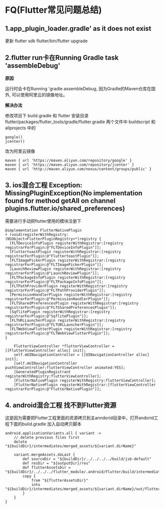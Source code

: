 # FQ(Flutter常见问题总结)

## 1.app_plugin_loader.gradle' as it does not exist

更新 flutter sdk flutter/bin/flutter upgrade


## 2.flutter run卡在Running Gradle task 'assembleDebug'
**原因**

运行时会卡在Running 'gradle assembleDebug, 因为Gradle的Maven仓库在国外, 可以使用阿里云的镜像地址。

**解决办法**

修改项目下 build.gradle 和 flutter 安装目录flutter/packages/flutter_tools/gradle/flutter.gradle 两个文件中 buildscript 和allprojects 中的


```
google()
jcenter()
```

改为阿里云镜像

```
maven { url 'https://maven.aliyun.com/repository/google' }
maven { url 'https://maven.aliyun.com/repository/jcenter' }
maven { url 'http://maven.aliyun.com/nexus/content/groups/public' }
```


## 3. ios混合工程 Exception: MissingPluginException(No implementation found for method getAll on channel plugins.flutter.io/shared_preferences)
需要进行手动把flutter使用的模块注册下
```
@implementation FlutterNativePlugin
+ (void)registerWithRegistry:(NSObject<FlutterPluginRegistry>*)registry {
  [FLTDeviceInfoPlugin registerWithRegistrar:[registry registrarForPlugin:@"FLTDeviceInfoPlugin"]];
  [FluttertoastPlugin registerWithRegistrar:[registry registrarForPlugin:@"FluttertoastPlugin"]];
  [FLTImagePickerPlugin registerWithRegistrar:[registry registrarForPlugin:@"FLTImagePickerPlugin"]];
  [LaunchReviewPlugin registerWithRegistrar:[registry registrarForPlugin:@"LaunchReviewPlugin"]];
  [FLTPackageInfoPlugin registerWithRegistrar:[registry registrarForPlugin:@"FLTPackageInfoPlugin"]];
  [FLTPathProviderPlugin registerWithRegistrar:[registry registrarForPlugin:@"FLTPathProviderPlugin"]];
  [PermissionHandlerPlugin registerWithRegistrar:[registry registrarForPlugin:@"PermissionHandlerPlugin"]];
  [FLTSharedPreferencesPlugin registerWithRegistrar:[registry registrarForPlugin:@"FLTSharedPreferencesPlugin"]];
  [SqflitePlugin registerWithRegistrar:[registry registrarForPlugin:@"SqflitePlugin"]];
  [FLTURLLauncherPlugin registerWithRegistrar:[registry registrarForPlugin:@"FLTURLLauncherPlugin"]];
  [FLTWebViewFlutterPlugin registerWithRegistrar:[registry registrarForPlugin:@"FLTWebViewFlutterPlugin"]];
}
```
```
    FlutterViewController *flutterViewController = [[FlutterViewController alloc] init];
    self.mUINavigationController = [[UINavigationController alloc] init];
    [self.mUINavigationController pushViewController:flutterViewController animated:YES];
    [GeneratedPluginRegistrant registerWithRegistry:flutterViewController];
    [FlutterNativePlugin registerWithRegistry:flutterViewController];
    [FlutterNativePlugin registerWithRegistrar:[flutterViewController registrarForPlugin:@"FlutterNativePlugin"]];
```

## 4. android混合工程 找不到Flutter资源
这是因为需要把Flutter工程里面的资源拷贝到主anndorid目录中，打开andorid工程下面的bulid.gradle 加入自动拷贝脚本
```
android.applicationVariants.all { variant ->
    // delete previous files first
    delete "${buildDir}/intermediates/merged_assets/${variant.dirName}"

    variant.mergeAssets.doLast {
        def sourceDir = "${buildDir}/../../../../build/jsb-default"
        def resDir = "${outputDir}/res"
        def flutterAssetsDir = "${buildDir}/../../../flutter_module/.android/Flutter/build/intermediates/flutter/${variant.dirName}/flutter_assets"
        copy {
            from "${flutterAssetsDir}"
            into  "${buildDir}/intermediates/merged_assets/${variant.dirName}/out/flutter_assets"
        }
    }
}
```

